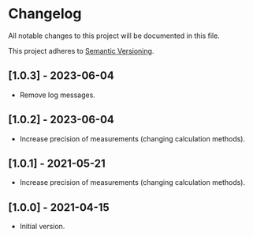 # Changelog

All notable changes to this project will be documented in this file.

This project adheres to [Semantic Versioning](https://semver.org/spec/v2.0.0.html).

## [1.0.3] - 2023-06-04

- Remove log messages.

## [1.0.2] - 2023-06-04

- Increase precision of measurements (changing calculation methods).

## [1.0.1] - 2021-05-21

- Increase precision of measurements (changing calculation methods).

## [1.0.0] - 2021-04-15

- Initial version.

